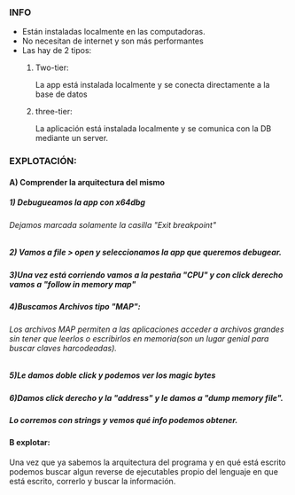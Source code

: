 ### INFO

- Están instaladas localmente en las computadoras.
- No necesitan de internet y son más performantes
- Las hay de 2 tipos:
  1) Two-tier:
     
     La app está instalada localmente y se conecta directamente a la base de datos
  2) three-tier:
     
     La aplicación está instalada localmente y se comunica con la DB mediante un server.


### EXPLOTACIÓN:
#### A) Comprender la arquitectura del mismo
##### 1) Debugueamos la app con x64dbg
###### Dejamos marcada solamente la casilla "Exit breakpoint"
##### 2) Vamos a file > open y seleccionamos la app que queremos debugear.
##### 3)Una vez está corriendo vamos a la pestaña "CPU" y con click derecho vamos a "follow in memory map"
##### 4)Buscamos Archivos tipo "MAP":
###### Los archivos MAP permiten a las aplicaciones acceder a archivos grandes sin tener que leerlos o escribirlos en memoria(son un lugar genial para buscar claves harcodeadas).
##### 5)Le damos doble click y podemos ver los magic bytes 
##### 6)Damos click derecho y la "address" y le damos a "dump memory file".
##### Lo corremos con strings y vemos qué info podemos obtener.

#### B explotar:

Una vez que ya sabemos la arquitectura del programa y en qué está escrito podemos buscar algun reverse de ejecutables propio del lenguaje en que está escrito, correrlo y buscar la información.

